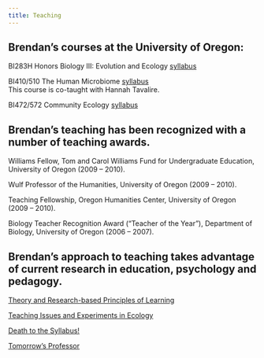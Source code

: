 ```yaml
---
title: Teaching
---
```


## Brendan’s courses at the University of Oregon:

BI283H Honors Biology III: Evolution and Ecology [syllabus](https://cpb-us-e1.wpmucdn.com/blogs.uoregon.edu/dist/a/5158/files/2019/03/bi283Hs19-16o242n.pdf)

BI410/510 The Human Microbiome [syllabus](https://cpb-us-e1.wpmucdn.com/blogs.uoregon.edu/dist/a/5158/files/2018/12/bi410w19_bb-sk45k0.pdf)  
This course is co-taught with Hannah Tavalire.

BI472/572 Community Ecology [syllabus](https://cpb-us-e1.wpmucdn.com/blogs.uoregon.edu/dist/a/5158/files/2020/02/bi472w20.pdf)
 

## Brendan’s teaching has been recognized with a number of teaching awards.

Williams Fellow, Tom and Carol Williams Fund for Undergraduate Education,
University of Oregon (2009 – 2010).

Wulf Professor of the Humanities,
University of Oregon (2009 – 2010).

Teaching Fellowship, Oregon Humanities Center,
University of Oregon (2009 – 2010).

Biology Teacher Recognition Award (“Teacher of the Year”),
Department of Biology, University of Oregon (2006 – 2007).

 

## Brendan’s approach to teaching takes advantage of current research in education, psychology and pedagogy.

[Theory and Research-based Principles of Learning](https://www.cmu.edu/teaching/principles/learning.html)

[Teaching Issues and Experiments in Ecology](https://tiee.esa.org/)

[Death to the Syllabus!](https://www.aacu.org/publications-research/periodicals/death-syllabus)

[Tomorrow’s Professor](https://tomprof.stanford.edu/)

 
